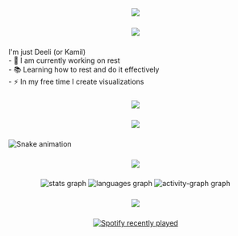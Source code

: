 <div align="center">
  <img src="https://camo.githubusercontent.com/aa7689bbfebd21b430d66d3018fe6bb2f62f96977c8858a36dec75787c17016f/68747470733a2f2f692e696d6775722e636f6d2f504b3834636b6d2e706e67" style="max-height: 162px; width: auto;" />
</div>

###

<div align="center">
  <img src="https://i.imgur.com/LYINYDL.png" style="max-height: 30px; width: auto;" />
</div>

###

<p align="left">I'm just Deeli (or Kamil)<br>- 🔭 I am currently working on rest<br>- 📚 Learning how to rest and do it effectively<br>- ⚡ In my free time I create visualizations</p>

###

<div align="center">
  <img src="https://i.imgur.com/b4wKa0y.png" style="max-height: 73px; width: auto;" />
</div>

###

<div align="center">
  <img src="https://i.imgur.com/x0a775g.png" style="max-height: 30px; width: auto;" />
</div>

###

<img src="https://raw.githubusercontent.com/itsmedeli/itsmedeli/output/snake.svg" alt="Snake animation" />

###

<div align="center">
  <img src="https://i.imgur.com/lEWmpOH.png" style="max-height: 30px; width: auto;" />
</div>

###

<div align="center">
  <img src="https://github-readme-stats.vercel.app/api?username=itsmedeli&hide_title=false&hide_rank=false&show_icons=true&include_all_commits=true&count_private=true&disable_animations=false&theme=dark&locale=en&hide_border=true&order=1" style="max-height: 150px; width: auto;" alt="stats graph" />
  <img src="https://github-readme-stats.vercel.app/api/top-langs?username=itsmedeli&locale=en&hide_title=false&layout=compact&card_width=320&langs_count=5&theme=dark&hide_border=true&order=2" style="max-height: 150px; width: auto;" alt="languages graph" />
  <img src="https://github-readme-activity-graph.vercel.app/graph?username=itsmedeli&radius=16&area=true&order=5&hide_border=true&bg_color=151515&color=e5e5e5" style="max-height: 247px; width: auto;" alt="activity-graph graph" />
</div>

###

<div align="center">
  <img src="https://i.imgur.com/5FxPFrf.png" style="max-height: 30px; width: auto;" />
</div>

###

<div align="center">
  <a href="https://open.spotify.com/user/8kxhhehc02zb4wfww5x1eguhf">
    <img src="https://spotify-recently-played-readme.vercel.app/api?user=8kxhhehc02zb4wfww5x1eguhf&count=5" alt="Spotify recently played" />
  </a>
</div>
